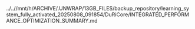 ../..//mnt/h/ARCHIVE/.UNWRAP/13GB_FILES/backup_repository/learning_system_fully_activated_20250808_091854/DuRiCore/INTEGRATED_PERFORMANCE_OPTIMIZATION_SUMMARY.md